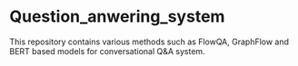 # Question_anwering_system
 This repository contains various methods such as FlowQA, GraphFlow and BERT based models for conversational Q&A system.
 


